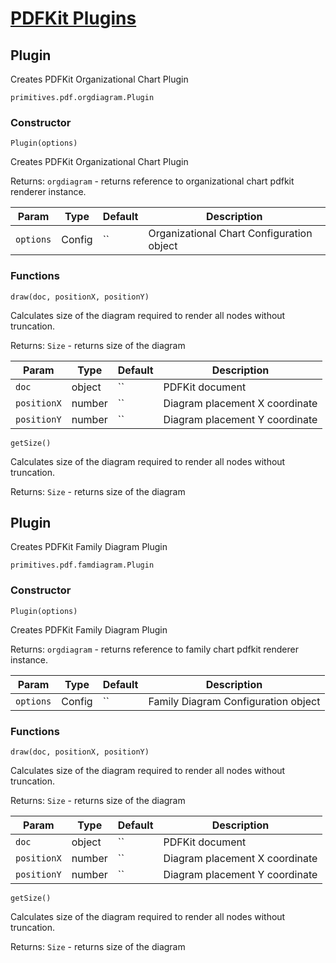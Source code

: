 # [PDFKit Plugins](https://pdfkit.org/)
## <a name="primitives.pdf.orgdiagram.Plugin">Plugin</a>
Creates PDFKit Organizational Chart Plugin

 `primitives.pdf.orgdiagram.Plugin` 

### Constructor

 `Plugin(options)` 

Creates PDFKit Organizational Chart Plugin

 Returns: `orgdiagram` - returns reference to organizational chart pdfkit renderer instance.

| Param | Type | Default | Description | 
| --- | --- | --- | --- | 
 | `options` | Config | `` | Organizational Chart Configuration object | 

### Functions

 `draw(doc, positionX, positionY)` 

Calculates size of the diagram required to render all nodes without truncation.

 Returns: `Size` - returns size of the diagram

| Param | Type | Default | Description | 
| --- | --- | --- | --- | 
 | `doc` | object | `` | PDFKit document | 
 | `positionX` | number | `` | Diagram placement X coordinate | 
 | `positionY` | number | `` | Diagram placement Y coordinate | 

 `getSize()` 

Calculates size of the diagram required to render all nodes without truncation.

 Returns: `Size` - returns size of the diagram


## <a name="primitives.pdf.famdiagram.Plugin">Plugin</a>
Creates PDFKit Family Diagram Plugin

 `primitives.pdf.famdiagram.Plugin` 

### Constructor

 `Plugin(options)` 

Creates PDFKit Family Diagram Plugin

 Returns: `orgdiagram` - returns reference to family chart pdfkit renderer instance.

| Param | Type | Default | Description | 
| --- | --- | --- | --- | 
 | `options` | Config | `` | Family Diagram Configuration object | 

### Functions

 `draw(doc, positionX, positionY)` 

Calculates size of the diagram required to render all nodes without truncation.

 Returns: `Size` - returns size of the diagram

| Param | Type | Default | Description | 
| --- | --- | --- | --- | 
 | `doc` | object | `` | PDFKit document | 
 | `positionX` | number | `` | Diagram placement X coordinate | 
 | `positionY` | number | `` | Diagram placement Y coordinate | 

 `getSize()` 

Calculates size of the diagram required to render all nodes without truncation.

 Returns: `Size` - returns size of the diagram

